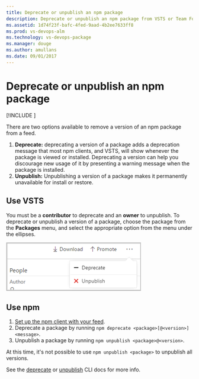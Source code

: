 ```yaml
---
title: Deprecate or unpublish an npm package
description: Deprecate or unpublish an npm package from VSTS or Team Foundation Server to discourage or prevent its usage 
ms.assetid: 1d74f23f-bafc-4fed-9aad-4b2ee7633ff8
ms.prod: vs-devops-alm
ms.technology: vs-devops-package
ms.manager: douge
ms.author: amullans
ms.date: 09/01/2017
---
```


[//]: # (monikerRange: '>= tfs-2017') 

# Deprecate or unpublish an npm package

[!INCLUDE [](../_shared/availability-npm.md)]

There are two options available to remove a version of an npm package from a feed.

1. **Deprecate:** deprecating a version of a package adds a deprecation message that most npm clients, and VSTS, will show whenever the package is viewed or installed. 
Deprecating a version can help you discourage new usage of it by presenting a warning message when the package is installed.
2. **Unpublish:** Unpublishing a version of a package makes it permanently unavailable for install or restore.

## Use VSTS

You must be a **contributor** to deprecate and an **owner** to unpublish.
To deprecate or unpublish a version of a package, choose the package from the **Packages** menu, and select the appropriate option from the menu under the ellipses. 

![Deprecate and unpublish buttons](_img/deprecate-and-unpublish.png)

## Use npm
1. [Set up the npm client with your feed](npmrc.md).
2. Deprecate a package by running `npm deprecate <package>[@<version>] <message>`.
3. Unpublish a package by running `npm unpublish <package>@<version>`. 

At this time, it's not possible to use `npm unpublish <package>` to unpublish all versions.

See the [deprecate](https://docs.npmjs.com/cli/deprecate) or [unpublish](https://docs.npmjs.com/cli/unpublish) CLI docs for more info.
